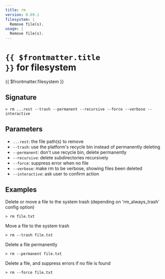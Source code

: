 ```yaml
---
title: rm
version: 0.69.1
filesystem: |
  Remove file(s).
usage: |
  Remove file(s).
---
```


# <code>{{ $frontmatter.title }}</code> for filesystem

<div class='command-title'>{{ $frontmatter.filesystem }}</div>

## Signature

```> rm ...rest --trash --permanent --recursive --force --verbose --interactive```

## Parameters

 -  `...rest`: the file path(s) to remove
 -  `--trash`: use the platform's recycle bin instead of permanently deleting
 -  `--permanent`: don't use recycle bin, delete permanently
 -  `--recursive`: delete subdirectories recursively
 -  `--force`: suppress error when no file
 -  `--verbose`: make rm to be verbose, showing files been deleted
 -  `--interactive`: ask user to confirm action

## Examples

Delete or move a file to the system trash (depending on 'rm_always_trash' config option)
```shell
> rm file.txt
```

Move a file to the system trash
```shell
> rm --trash file.txt
```

Delete a file permanently
```shell
> rm --permanent file.txt
```

Delete a file, and suppress errors if no file is found
```shell
> rm --force file.txt
```
